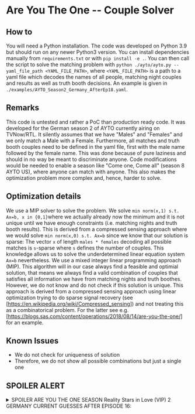 # Are You The One -- Couple Solver

## How to

You will need a Python installation. The code was developed on Python 3.9 but should run on any newer Python3 version. You can install dependencies manually from `requirements.txt` or with `pip install -e .`.
You can then call the script to solve the matching problem with `python ./ayto/ayto.py --yaml_file_path <YAML_FILE_PATH>`, where `<YAML_FILE_PATH>` is a path to a yaml file which decodes the names of all people, matching night couples and results as well as truth booth decisions. An example is given in `./examples/AYTO_Season2_Germany_AfterEp18.yaml`.

## Remarks

This code is untested and rather a PoC than production ready code. It was developed for the German season 2 of AYTO currently airing on TVNow/RTL. It silently assumes that we have "Males" and "Females" and we only match a Male with a Female. Furthermore, all matches and truth booth couples need to be defined in the yaml file, first with the male name followed by the female name. This was done because of pure laziness and should in no way be meant to discriminate anyone. Code modifications would be needed to enable a season like "Come one, Come all" (season 8 AYTO US), where anyone can match with anyone. This also makes the optimization problem more complex and, hence, harder to solve.

## Optimization details

We use a MIP solver to solve the problem. We solve `min norm(x,1) s.t. Ax=b, x in {0,1}`where we actually already now the minimum and it is not unique until we have enough constraints (i.e. matching nights and truth booth results). This is derived from a compressed sensing approach where we would solve `min norm(x,0) s.t. Ax=b` since we know that our solution is sparse: The vector `x` of length `males * females` decoding all possible matches is `s`-sparse where `s` defines the number of couples. This knowledge allows us to solve the underdetermined linear equation system `Ax=b` nevertheless. We use a mixed integer linear programming approach (MIP). This algorithm will in our case always find a feasible and optimial solution, that means we always find a valid combination of couples that satisfies all information we have from matching nights and truth boothes. However, we do not know and do not check if this solution is unique. This approach is derived from a compressed sensing approach using linear optimization trying to do sparse signal recovery (see [https://en.wikipedia.org/wiki/Compressed_sensing]) and not treating this as a combinatorical problem. For the latter see e.g. [https://blogs.sas.com/content/operations/2018/08/14/are-you-the-one/] for an example.

## Known Issues

- We do not check for uniqueness of solution
- Therefore, we do not show all possible combinations but just a single one

## SPOILER ALERT

<details>
<summary>SPOILER ARE YOU THE ONE SEASON Reality Stars in Love (VIP) 2 GERMANY CURRENT GUESSES AFTER EPISODE 16:</summary>

Current guess. Might be incorrect because there is a code bug which causes us to ignore Felix:
- Amadu + Cecilia ✅
- Calvin + Franziska
- Fabio + Celina
- Luca + Karina
- Lukas + Luisa ✅
- Martin + Gina
- Maurice + Ricarda
- Max + Isabelle
- Micha + Anna ✅
- Pharrell + Zoe
- Felix + Isabelle

</details>
